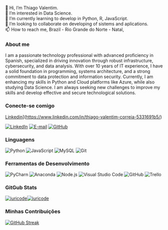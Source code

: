 👋 Hi, I’m Thiago Valentim. <br>
👀 I’m interested in Data Science. <br>
🌱 I’m currently learning to develop in Python, R, JavaScript.<br>
💞️ I’m looking to collaborate on developing of sistems and aplications.<br>
📫 How to reach me, Brazil - Rio Grande do Norte - Natal, <br>


### About me

<font align='center'>I am a passionate technology professional with advanced proficiency in Spanish, specialized in driving innovation through robust infrastructure, cybersecurity, and data analysis. With over 10 years of IT experience, I have a solid foundation in programming, systems architecture, and a strong commitment to data protection and information security. Currently, I am enhancing my skills in Python and Cloud platforms like Azure, while also studying Data Science. I am always seeking new challenges to improve my skills and develop effective and secure technological solutions.</font>

### Conecte-se comigo

  [Linkedin](https://img.shields.io/badge/LinkedIn-333333?style=flat&logo=linkedin&logoColor=white)](https://www.linkedin.com/in/thiago-valentim-correia-5331691b5/)
  
  [![LinkedIn](https://img.shields.io/badge/LinkedIn-333333?style=flat&logo=linkedin&logoColor=white)](https://www.linkedin.com/in/thiago-valentim-correia-5331691b5/)
  [![E-mail](https://img.shields.io/badge/-Email-333333?style=flat&logo=microsoft-outlook&logoColor=007BFF)](mailto:thvcorreia@hotmail.com)
  [![GitHub](https://img.shields.io/badge/GitHub-333333?style=flat&logo=github&logoColor=white)](https://github.com/thvcorreia)

### Linguagens

  ![Python](https://img.shields.io/badge/Python-333333?style=flat&logo=python&logoColor=white)
  ![JavaScript](https://img.shields.io/badge/-JavaScript-333333?style=flat&logo=javascript&logoColor=white)
  ![MySQL](https://img.shields.io/badge/-MySQL-333333?style=flat&logo=mysql&logoColor=white)
  ![Git](https://img.shields.io/badge/GIT-333333?style=flat&logo=git&logoColor=white)
  

### Ferramentas de Desenvolvimento

  ![PyCharn](https://img.shields.io/badge/-PyCharn-333333?style=flat&logo=pycharm&logoColor=white)
  ![Anaconda](https://img.shields.io/badge/-Anaconda-333333?style=flat&logo=anaconda&logoColor=white)
  ![Node.js](https://img.shields.io/badge/-Node.js-333333?style=flat&logo=nodedotjs&logoColor=white)
  ![Visual Studio Code](https://img.shields.io/badge/-Visual%20Studio%20Code-333333?style=flat&logo=visual-studio-code&logoColor=white)
  ![GitHub](https://img.shields.io/badge/GitHub-333333?style=flat&logo=github&logoColor=white)
  ![Trello](https://img.shields.io/badge/-Trello-333333?style=flat&logo=trello&logoColor=white)
<!---
thvcorreia/thvcorreia is a ✨ special ✨ repository because its `README.md` (this file) appears on your GitHub profile.
You can click the Preview link to take a look at your changes.
--->
### GitGub Stats

[![iuricode](https://github-readme-stats.vercel.app/api?username=thvcorreia&theme=dark)](https://github.com/thvcorreia/)[![iuricode](https://github-readme-stats.vercel.app/api/top-langs/?username=thvcorreia&hide=html&layout=compact&theme=dark)](https://github.com/thvcorreia/)

### Minhas Contribuições

[![GitHub Streak](https://streak-stats.demolab.com/?user=thvcorreia&theme=dark&background=000&border=white&dates=white)](https://git.io/streak-stats)

